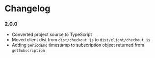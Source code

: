 # Changelog

### 2.0.0
- Converted project source to TypeScript
- Moved client dist from `dist/checkout.js` to `dist/client/checkout.js`
- Adding `periodEnd` timestamp to subscription object returned from `getSubscription`
